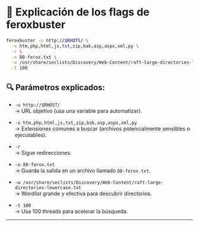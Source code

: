 
# 🧾 Explicación de los flags de feroxbuster

```bash
feroxbuster -u http://$RHOTS/ \
  -x htm,php,html,js,txt,zip,bak,asp,aspx,xml,py \
  -r \
  -o 80-ferox.txt \
  -w /usr/share/seclists/Discovery/Web-Content/raft-large-directories-lowercase.txt \
  -t 100
```

## 🔍 Parámetros explicados:

- `-u http://$RHOST/`  
  → URL objetivo (usa una variable para automatizar).

- `-x htm,php,html,js,txt,zip,bak,asp,aspx,xml,py`  
  → Extensiones comunes a buscar (archivos potencialmente sensibles o ejecutables).
- `-r`  
  → Sigue redirecciones.
- `-o 80-ferox.txt`  
  → Guarda la salida en un archivo llamado `80-ferox.txt`.
- `-w /usr/share/seclists/Discovery/Web-Content/raft-large-directories-lowercase.txt`  
  → Wordlist grande y efectiva para descubrir directorios.
- `-t 100`  
  → Usa 100 threads para acelerar la búsqueda.

---

